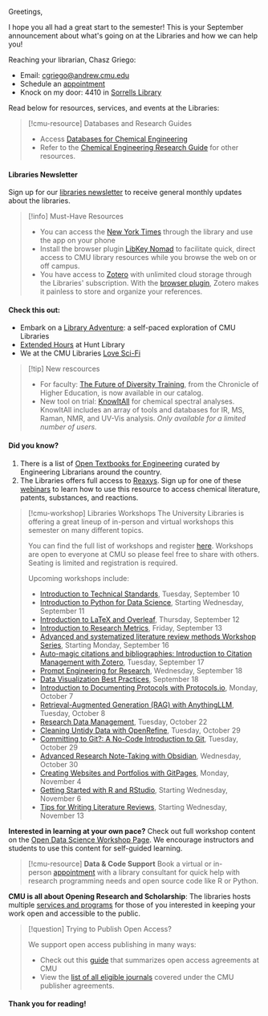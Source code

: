 Greetings,

I hope you all had a great start to the semester! This is your September announcement about what's going on at the Libraries and how we can help you!

Reaching your librarian, Chasz Griego:
- Email: cgriego@andrew.cmu.edu
- Schedule an [appointment](https://cmu.libcal.com/appointments/cgriego)
- Knock on my door: 4410 in [Sorrells Library](https://www.library.cmu.edu/visit/sorrells)

Read below for resources, services, and events at the Libraries:

>[!cmu-resource] Databases and Research Guides
>- Access [Databases for Chemical Engineering](https://guides.library.cmu.edu/az/databases?s=44489)
>- Refer to the [Chemical Engineering Research Guide](https://guides.library.cmu.edu/c.php?g=215551&p=1421671) for other resources.

#### **Libraries Newsletter**
Sign up for our [libraries newsletter](http://eepurl.com/haN-sP) to receive general monthly updates about the libraries.

> [!info] Must-Have Resources
> - You can access the [New York Times](https://guides.library.cmu.edu/az/databases?q=new%20york%20times%20digital%20access%20via) through the library and use the app on your phone
> - Install the browser plugin [LibKey Nomad](https://www.library.cmu.edu/services/libkey-nomad) to facilitate quick, direct access to CMU library resources while you browse the web on or off campus.
> - You have access to [Zotero](https://guides.library.cmu.edu/Zotero) with unlimited cloud storage through the Libraries' subscription. With the [browser plugin](https://www.zotero.org/download/), Zotero makes it painless to store and organize your references.

#### **Check this out:**
- Embark on a [Library Adventure](https://guides.library.cmu.edu/howtolibrary/scavengerhunt): a self-paced exploration of CMU Libraries
- [Extended Hours](https://www.library.cmu.edu/about/news/2024-08/extended-hours-hunt-library) at Hunt Library
- We at the CMU Libraries [Love Sci-Fi](https://www.library.cmu.edu/about/news/2024-08/science-fiction-we-love)

>[!tip] New rescources
> - For faculty: [The Future of Diversity Training](https://cmu.primo.exlibrisgroup.com/discovery/fulldisplay?context=L&vid=01CMU_INST:01CMU&search_scope=MyInst_and_CI&tab=Everything&docid=alma991020225758604436), from the Chronicle of Higher Education, is now available in our catalog.
> - New tool on trial: [KnowItAll](https://guides.library.cmu.edu/az/databases?q=knowitall) for chemical spectral analyses. KnowItAll includes an array of tools and databases for IR, MS, Raman, NMR, and UV-Vis analysis. *Only available for a limited number of users.*

#### **Did you know?**
1. There is a list of [Open Textbooks for Engineering](https://libguides.lib.fit.edu/OEREng/home) curated by Engineering Librarians around the country.
2. The Libraries offers full access to [Reaxys](https://guides.library.cmu.edu/az/databases?q=reaxys). Sign up for one of these [webinars](https://elsevier.zoom.us/webinar/register/WN_1yGIHrvMShq4EKf4Ytg9gA#/registration) to learn how to use this resource to access chemical literature, patents, substances, and reactions.


>[!cmu-workshop] Libraries Workshops
>The University Libraries is offering a great lineup of in-person and virtual workshops this semester on many different topics.
>
>You can find the full list of workshops and register [here](https://cmu.libcal.com/calendar/events/?cid=9148&t=d&d=0000-00-00&cal=9148&inc=0). Workshops are open to everyone at CMU so please feel free to share with others. Seating is limited and registration is required.
>
>Upcoming workshops include:
>
> - [Introduction to Technical Standards](https://cmu.libcal.com/event/12900285?hs=a), Tuesday, September 10
> - [Introduction to Python for Data Science](https://cmu.libcal.com/calendars?t=g&q=Introduction%20to%20Python%20for%20Data%20Science&cid=-1&cal=-1&inc=0), Starting Wednesday, September 11
> - [Introduction to LaTeX and Overleaf](https://cmu.libcal.com/event/12760101?hs=a), Thursday, September 12
> - [Introduction to Research Metrics](https://cmu.libcal.com/event/12900321?hs=a), Friday, September 13
> - [Advanced and systematized literature review methods Workshop Series](https://cmu.libcal.com/calendars?t=g&q=advanced%20and%20systematized&cid=-1&cal=-1&inc=0), Starting Monday, September 16
> - [Auto-magic citations and bibliographies: Introduction to Citation Management with Zotero](https://cmu.libcal.com/event/12863891?hs=a), Tuesday, September 17
> - [Prompt Engineering for Research](https://cmu.libcal.com/event/12900346?hs=a), Wednesday, September 18
> - [Data Visualization Best Practices](https://cmu.libcal.com/event/12876552?hs=a), September 18
> - [Introduction to Documenting Protocols with Protocols.io](https://cmu.libcal.com/event/12849358?hs=a), Monday, October 7
> - [Retrieval-Augmented Generation (RAG) with AnythingLLM](https://cmu.libcal.com/event/12885251), Tuesday, October 8
> - [Research Data Management](https://cmu.libcal.com/event/12880247?hs=a), Tuesday, October 22
> - [Cleaning Untidy Data with OpenRefine](https://cmu.libcal.com/event/12709578?hs=a), Tuesday, October 29
> - [Committing to Git?: A No-Code Introduction to Git](https://cmu.libcal.com/event/12808384?hs=a), Tuesday, October 29
> - [Advanced Research Note-Taking with Obsidian](https://cmu.libcal.com/event/12802171?hs=a), Wednesday, October 30
> - [Creating Websites and Portfolios with GitPages](https://cmu.libcal.com/event/12863891?hs=a), Monday, November 4
> - [Getting Started with R and RStudio](https://cmu.libcal.com/calendars?t=g&q=R%20and%20RStudio&cid=-1&cal=-1&inc=0), Starting Wednesday, November 6
> - [Tips for Writing Literature Reviews](https://cmu.libcal.com/event/12930217?hs=a), Starting Wednesday, November 13

**Interested in learning at your own pace?** Check out full workshop content on the [Open Data Science Workshop Page](https://cmu-lib.github.io/portfolio_workshop/). We encourage instructors and students to use this content for self-guided learning.


>[!cmu-resource] **Data & Code Support**
>Book a virtual or in-person [appointment](https://www.library.cmu.edu/service/data-code-support#:~:text=We%20offer%20support%20for%20all,simply%20learning%20a%20new%20skill.) with a library consultant for quick help with research programming needs and open source code like R or Python.


**CMU is all about Opening Research and Scholarship**: The libraries hosts multiple [services and programs](https://www.library.cmu.edu/services/open-cmu) for those of you interested in keeping your work open and accessible to the public.

>[!question] Trying to Publish Open Access?
>
>We support open access publishing in many ways:
> - Check out this [guide](https://guides.library.cmu.edu/openaccessagreements/mainpage) that summarizes open access agreements at CMU
> - View the [list of all eligible journals](https://docs.google.com/spreadsheets/d/1w1jyazVE3J3Rv5hfV-rKoZGzNfkwTX-Fj3cHyNOHyVU/edit#gid=0) covered under the CMU publisher agreements.

#### Thank you for reading!
